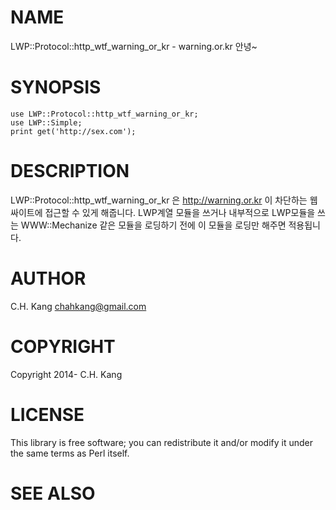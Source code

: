 # NAME

LWP::Protocol::http\_wtf\_warning\_or\_kr - warning.or.kr 안녕~

# SYNOPSIS

    use LWP::Protocol::http_wtf_warning_or_kr;
    use LWP::Simple;
    print get('http://sex.com');

# DESCRIPTION

LWP::Protocol::http\_wtf\_warning\_or\_kr 은 http://warning.or.kr 이 차단하는 웹싸이트에 접근할 수 있게 해줍니다. LWP계열 모듈을 쓰거나 내부적으로 LWP모듈을 쓰는 WWW::Mechanize 같은 모듈을 로딩하기 전에 이 모듈을 로딩만 해주면 적용됩니다.

# AUTHOR

C.H. Kang <chahkang@gmail.com>

# COPYRIGHT

Copyright 2014- C.H. Kang

# LICENSE

This library is free software; you can redistribute it and/or modify
it under the same terms as Perl itself.

# SEE ALSO
